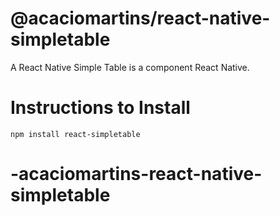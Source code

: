 <h1>@acaciomartins/react-native-simpletable</h1>

A React Native Simple Table is a component React Native.

<h1>Instructions to Install</h1>

```npm install react-simpletable```

# -acaciomartins-react-native-simpletable
